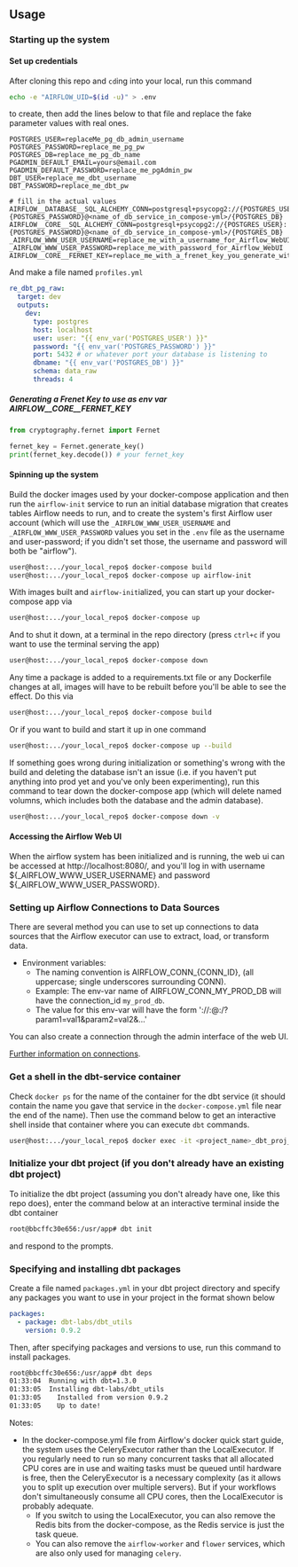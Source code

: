 
## Usage

### Starting up the system

#### Set up credentials
After cloning this repo and `cd`ing into your local, run this command

```bash
echo -e "AIRFLOW_UID=$(id -u)" > .env
```

to create, then add the lines below to that file and replace the fake parameter values with real ones.

```
POSTGRES_USER=replaceMe_pg_db_admin_username
POSTGRES_PASSWORD=replace_me_pg_pw
POSTGRES_DB=replace_me_pg_db_name
PGADMIN_DEFAULT_EMAIL=yours@email.com
PGADMIN_DEFAULT_PASSWORD=replace_me_pgAdmin_pw
DBT_USER=replace_me_dbt_username
DBT_PASSWORD=replace_me_dbt_pw

# fill in the actual values 
AIRFLOW__DATABASE__SQL_ALCHEMY_CONN=postgresql+psycopg2://{POSTGRES_USER}:{POSTGRES_PASSWORD}@<name_of_db_service_in_compose-yml>/{POSTGRES_DB}
AIRFLOW__CORE__SQL_ALCHEMY_CONN=postgresql+psycopg2://{POSTGRES_USER}:{POSTGRES_PASSWORD}@<name_of_db_service_in_compose-yml>/{POSTGRES_DB}
_AIRFLOW_WWW_USER_USERNAME=replace_me_with_a_username_for_Airflow_WebUI
_AIRFLOW_WWW_USER_PASSWORD=replace_me_with_password_for_Airflow_WebUI
AIRFLOW__CORE__FERNET_KEY=replace_me_with_a_frenet_key_you_generate_with_the_snippet_below
```

And make a file named `profiles.yml`

```yml
re_dbt_pg_raw:
  target: dev
  outputs:
    dev:
      type: postgres
      host: localhost
      user: user: "{{ env_var('POSTGRES_USER') }}"
      password: "{{ env_var('POSTGRES_PASSWORD') }}"
      port: 5432 # or whatever port your database is listening to
      dbname: "{{ env_var('POSTGRES_DB') }}"
      schema: data_raw
      threads: 4
```

##### Generating a Frenet Key to use as env var AIRFLOW__CORE__FERNET_KEY
```python
from cryptography.fernet import Fernet

fernet_key = Fernet.generate_key()
print(fernet_key.decode()) # your fernet_key
```


#### Spinning up the system

Build the docker images used by your docker-compose application and then run the `airflow-init` service to run an initial database migration that creates tables Airflow needs to run, and to create the system's first Airflow user account (which will use the `_AIRFLOW_WWW_USER_USERNAME` and `_AIRFLOW_WWW_USER_PASSWORD` values you set in the `.env` file as the username and user-password; if you didn't set those, the username and password will both be "airflow"). 

```bash
user@host:.../your_local_repo$ docker-compose build
user@host:.../your_local_repo$ docker-compose up airflow-init
```

With images built and `airflow-init`ialized, you can start up your docker-compose app via

```bash
user@host:.../your_local_repo$ docker-compose up
```

And to shut it down, at a terminal in the repo directory (press `ctrl+c` if you want to use the terminal serving the app)

```bash
user@host:.../your_local_repo$ docker-compose down
```

Any time a package is added to a requirements.txt file or any Dockerfile changes at all, images will have to be rebuilt before you'll be able to see the effect. Do this via 

```bash
user@host:.../your_local_repo$ docker-compose build
```

Or if you want to build and start it up in one command

```bash
user@host:.../your_local_repo$ docker-compose up --build
```

If something goes wrong during initialization or something's wrong with the build and deleting the database isn't an issue (i.e. if you haven't put anything into prod yet and you've only been experimenting), run this command to tear down the docker-compose app (which will delete named volumns, which includes both the database and the admin database).

```bash
user@host:.../your_local_repo$ docker-compose down -v
```

#### Accessing the Airflow Web UI

When the airflow system has been initialized and is running, the web ui can be accessed at http://localhost:8080/, and you'll log in with username ${_AIRFLOW_WWW_USER_USERNAME} and password ${_AIRFLOW_WWW_USER_PASSWORD}.

### Setting up Airflow Connections to Data Sources

There are several method you can use to set up connections to data sources that the Airflow executor can use to extract, load, or transform data.

* Environment variables:
  * The naming convention is AIRFLOW_CONN_{CONN_ID}, (all uppercase; single underscores surrounding CONN). 
  * Example: The env-var name of AIRFLOW_CONN_MY_PROD_DB will have the connection_id `my_prod_db`.
  * The value for this env-var will have the form '<conn-type>://<login>:<password>@<host>:<port>/<schema>?param1=val1&param2=val2&...'

You can also create a connection through the admin interface of the web UI.

[Further information on connections](https://airflow.apache.org/docs/apache-airflow/stable/howto/connection.html).

### Get a shell in the dbt-service container

Check `docker ps` for the name of the container for the dbt service (it should contain the name you gave that service in the `docker-compose.yml` file near the end of the name). Then use the command below to get an interactive shell inside that container where you can execute `dbt` commands.

```bash
user@host:.../your_local_repo$ docker exec -it <project_name>_dbt_proj_1 /bin/bash
```

### Initialize your dbt project (if you don't already have an existing dbt project)

To initialize the dbt project (assuming you don't already have one, like this repo does), enter the command below at an interactive terminal inside the dbt container

```bash
root@bbcffc30e656:/usr/app# dbt init
```

and respond to the prompts.

### Specifying and installing dbt packages

Create a file named `packages.yml` in your dbt project directory and specify any packages you want to use in your project in the format shown below

```yml
packages:
  - package: dbt-labs/dbt_utils
    version: 0.9.2
```

Then, after specifying packages and versions to use, run this command to install packages.

```bash
root@bbcffc30e656:/usr/app# dbt deps
01:33:04  Running with dbt=1.3.0
01:33:05  Installing dbt-labs/dbt_utils
01:33:05    Installed from version 0.9.2
01:33:05    Up to date!
```

 









Notes:
* In the docker-compose.yml file from Airflow's docker quick start guide, the system uses the CeleryExecutor rather than the LocalExecutor. If you regularly need to run so many concurrent tasks that all allocated CPU cores are in use and waiting tasks must be queued until hardware is free, then the CeleryExecutor is a necessary complexity (as it allows you to split up execution over multiple servers). But if your workflows don't simultaneously consume all CPU cores, then the LocalExecutor is probably adequate.
  * If you switch to using the LocalExecutor, you can also remove the Redis bits from the docker-compose, as the Redis service is just the task queue.
  * You can also remove the `airflow-worker` and `flower` services, which are also only used for managing `celery`.



















